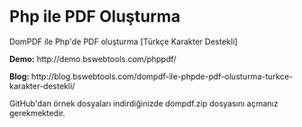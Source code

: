 # Php ile PDF Oluşturma
DomPDF ile Php'de PDF oluşturma [Türkçe Karakter Destekli]
<p><strong>Demo:</strong> http://demo.bswebtools.com/phppdf/</p>
<p><strong>Blog:</strong> http://blog.bswebtools.com/dompdf-ile-phpde-pdf-olusturma-turkce-karakter-destekli/</p>
<p>GitHub'dan örnek dosyaları indirdiğinizde dompdf.zip dosyasını açmanız gerekmektedir.</p>
